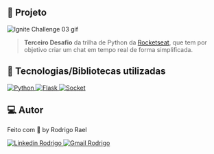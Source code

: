 ## :page_with_curl: Projeto

![Ignite Challenge 03 gif]()

> <b>Terceiro Desafio</b> da trilha de Python da [Rocketseat](https://github.com/Rocketseat), que tem por objetivo criar um chat em tempo real de forma simplificada.

## 🚀 Tecnologias/Bibliotecas utilizadas

<a href="https://www.python.org/" target="_blank"> <img src="https://img.shields.io/badge/-Python-BD9100?style=flat-square&logo=Python&logoColor=white" alt="Python"> </a>
<a href="https://flask.palletsprojects.com/en/3.0.x/" target="_blank"> <img src="https://img.shields.io/badge/-Flask-ECEDFEFF?style=flat-square&logo=Flask&logoColor=white" alt="Flask"> </a>
<a href="https://socket.io/" target="_blank"> <img src="https://img.shields.io/badge/-Socket-121214?style=flat-square&logo=Socket.io&logoColor=white" alt="Socket"> </a>

## 💻 Autor

Feito com 💜 by Rodrigo Rael

<a href="https://www.linkedin.com/in/rodrigo-rael-a7a4b51a9/" target="_blank"> <img src="https://img.shields.io/badge/-RodrigoRael-blue?style=flat-square&logo=Linkedin&logoColor=white&link=https" alt="Linkedin Rodrigo"> </a>
<a href="https://img.shields.io/badge/-rodrigorael53@gmail.com-c14438?style=flat-square&logo=Gmail&logoColor=white&link=mailto:rodrigorael53@gmail.com" target="_blank"> <img src="https://img.shields.io/badge/-rodrigorael53@gmail.com-c14438?style=flat-square&logo=Gmail&logoColor=white&link=mailto:rodrigorael53@gmail.com" alt="Gmail Rodrigo"> </a>
